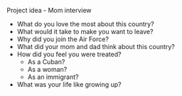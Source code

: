 Project idea - Mom interview
- What do you love the most about this country?
- What would it take to make you want to leave?
- Why did you join the Air Force?
- What did your mom and dad think about this country?
- How did you feel you were treated?
  - As a Cuban?
  - As a woman?
  - As an immigrant?
- What was your life like growing up?
#